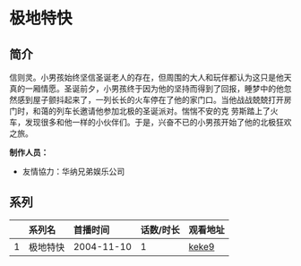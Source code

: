 # 极地特快


## 简介

信则灵。小男孩始终坚信圣诞老人的存在，但周围的大人和玩伴都认为这只是他天真的一厢情愿。圣诞前夕，小男孩终于因为他的坚持而得到了回报，睡梦中的他忽然感到屋子颤抖起来了，一列长长的火车停在了他的家门口。当他战战兢兢打开房门时，和蔼的列车长邀请他参加北极的圣诞派对。惴惴不安的克 劳斯踏上了火车，发现很多和他一样的小伙伴们。于是，兴奋不已的小男孩开始了他的北极狂欢之旅。

**制作人员：**
- 友情協力：华纳兄弟娱乐公司



## 系列

|     | 系列名  | 首播时间       | 话数/时长 | 观看地址                                                   |
| :-- | :--- | :--------- | :---- | :----------------------------------------------------- |
| 1   | 极地特快 | 2004-11-10 | 1     | [keke9](https://www.keke9.app/play/176643-4-5047.html) |



